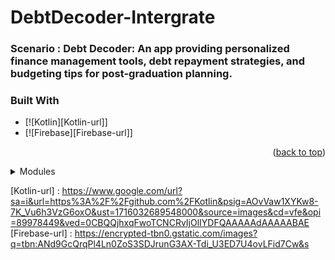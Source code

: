 # DebtDecoder-Intergrate

### Scenario : Debt Decoder: An app providing personalized finance management tools, debt repayment strategies, and budgeting tips for post-graduation planning.

### Built With

* [![Kotlin][Kotlin-url]]
* [![Firebase][Firebase-url]]

<p align="right">(<a href="#readme-top">back to top</a>)</p>

<details>

<summary>Modules</summary>

- Login/Register/Forget Password
- Track Incomes
- Manage Expenses
- Manage Debts
- Education Resources

</details>


[Kotlin-url] : https://www.google.com/url?sa=i&url=https%3A%2F%2Fgithub.com%2FKotlin&psig=AOvVaw1XYKw8-7K_Vu6h3VzG6oxO&ust=1716032689548000&source=images&cd=vfe&opi=89978449&ved=0CBQQjhxqFwoTCNCRvIjOlIYDFQAAAAAdAAAAABAE
[Firebase-url] : https://encrypted-tbn0.gstatic.com/images?q=tbn:ANd9GcQrqPl4Ln0ZoS3SDJrunG3AX-Tdi_U3ED7U4ovLFid7Cw&s
